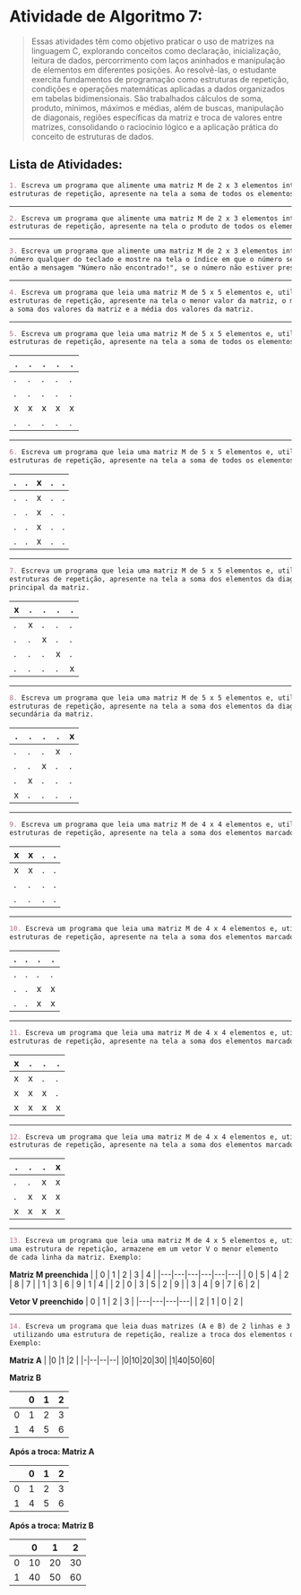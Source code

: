 # Atividade de Algoritmo 7:

> Essas atividades têm como objetivo praticar o uso de matrizes na linguagem C, explorando conceitos como
> declaração, inicialização, leitura de dados, percorrimento com laços aninhados e manipulação de elementos 
> em diferentes posições. Ao resolvê-las, o estudante exercita fundamentos de programação como estruturas de 
> repetição, condições e operações matemáticas aplicadas a dados organizados em tabelas bidimensionais. São 
> trabalhados cálculos de soma, produto, mínimos, máximos e médias, além de buscas, manipulação de diagonais, 
> regiões específicas da matriz e troca de valores entre matrizes, consolidando o raciocínio lógico e a aplicação 
> prática do conceito de estruturas de dados.

## Lista de Atividades: 
```md
1. Escreva um programa que alimente uma matriz M de 2 x 3 elementos inteiros e, utilizando 
estruturas de repetição, apresente na tela a soma de todos os elementos da matriz.
```
---
```md
2. Escreva um programa que alimente uma matriz M de 2 x 3 elementos inteiros e, utilizando
estruturas de repetição, apresente na tela o produto de todos os elementos da matriz.
```
---
```md
3. Escreva um programa que alimente uma matriz M de 2 x 3 elementos inteiros. Em seguida, leia um
número qualquer do teclado e mostre na tela o índice em que o número se encontra na matriz, ou
então a mensagem "Número não encontrado!", se o número não estiver presente na matriz.
```
---
```md
4. Escreva um programa que leia uma matriz M de 5 x 5 elementos e, utilizando 
estruturas de repetição, apresente na tela o menor valor da matriz, o maior valor da matriz 
a soma dos valores da matriz e a média dos valores da matriz.
```
---
```markdown
5. Escreva um programa que leia uma matriz M de 5 x 5 elementos e, utilizando 
estruturas de repetição, apresente na tela a soma de todos os elementos marcados com x.
```
|.|.|.|.|.|
|-|-|-|-|-|
|.|.|.|.|.|
|.|.|.|.|.|
|x|x|x|x|x|
|.|.|.|.|.|
---
```md
6. Escreva um programa que leia uma matriz M de 5 x 5 elementos e, utilizando 
estruturas de repetição, apresente na tela a soma de todos os elementos marcados com x.
```
|.|.|x|.|.|
|-|-|-|-|-|
|.|.|x|.|.|
|.|.|x|.|.|
|.|.|x|.|.|
|.|.|x|.|.|
---
```md
7. Escreva um programa que leia uma matriz M de 5 x 5 elementos e, utilizando
estruturas de repetição, apresente na tela a soma dos elementos da diagonal
principal da matriz.
```
|x|.|.|.|.|
|-|-|-|-|-|
|.|x|.|.|.|
|.|.|x|.|.|
|.|.|.|x|.|
|.|.|.|.|x|
---
```md
8. Escreva um programa que leia uma matriz M de 5 x 5 elementos e, utilizando 
estruturas de repetição, apresente na tela a soma dos elementos da diagonal 
secundária da matriz.
```
|.|.|.|.|x|
|-|-|-|-|-|
|.|.|.|x|.|
|.|.|x|.|.|
|.|x|.|.|.|
|x|.|.|.|.|
---
```md
9. Escreva um programa que leia uma matriz M de 4 x 4 elementos e, utilizando 
estruturas de repetição, apresente na tela a soma dos elementos marcados com x.
```
|x|x|.|.|
|-|-|-|-|
|x|x|.|.|
|.|.|.|.|
|.|.|.|.|
---
```md
10. Escreva um programa que leia uma matriz M de 4 x 4 elementos e, utilizando
estruturas de repetição, apresente na tela a soma dos elementos marcados com x.
```
|.|.|.|.|
|-|-|-|-|
|.|.|.|.|
|.|.|x|x|
|.|.|x|x|
---
```md
11. Escreva um programa que leia uma matriz M de 4 x 4 elementos e, utilizando 
estruturas de repetição, apresente na tela a soma dos elementos marcados com x.
```
|x|.|.|.|
|-|-|-|-|
|x|x|.|.|
|x|x|x|.|
|x|x|x|x|
---
```md
12. Escreva um programa que leia uma matriz M de 4 x 4 elementos e, utilizando 
estruturas de repetição, apresente na tela a soma dos elementos marcados com x.
```
|.|.|.|x|
|-|-|-|-|
|.|.|x|x|
|.|x|x|x|
|x|x|x|x|
---
```md
13. Escreva um programa que leia uma matriz M de 4 x 5 elementos e, utilizando 
uma estrutura de repetição, armazene em um vetor V o menor elemento 
de cada linha da matriz. Exemplo:
```

**Matriz M preenchida**
|   | 0 | 1 | 2 | 3 | 4 |
|---|---|---|---|---|---|
| 0 | 5 | 4 | 2 | 8 | 7 |
| 1 | 3 | 6 | 9 | 1 | 4 |
| 2 | 0 | 3 | 5 | 2 | 9 |
| 3 | 4 | 9 | 7 | 6 | 2 |

**Vetor V preenchido**
| 0 | 1 | 2 | 3 |
|---|---|---|---|
| 2 | 1 | 0 | 2 | 

---
```md
14. Escreva um programa que leia duas matrizes (A e B) de 2 linhas e 3 colunas e
 utilizando uma estrutura de repetição, realize a troca dos elementos destas matrizes. 
Exemplo:
```
**Matriz A**
| |0 |1 |2 |
|-|--|--|--|
|0|10|20|30|
|1|40|50|60|

**Matriz B**

| |0|1|2|
|-|-|-|-|
|0|1|2|3|
|1|4|5|6|

**Após a troca: Matriz A**

| |0|1|2|
|-|-|-|-|
|0|1|2|3|
|1|4|5|6|

**Após a troca: Matriz B**

| |0 |1 |2 |
|-|--|--|--|
|0|10|20|30|
|1|40|50|60|